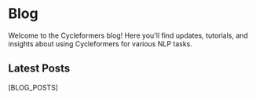 # Blog

Welcome to the Cycleformers blog! Here you'll find updates, tutorials, and insights about using Cycleformers for various NLP tasks.

## Latest Posts

[BLOG_POSTS] 